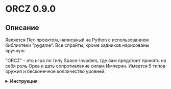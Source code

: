 # ORCZ 0.9.0

## Описание
Является Пет-проектом, написаный на Python с использованием библиотеки "pygame". Все спрайты, кроме задников нарисованы вручную.

"ORCZ" - это игра по типу Space-Invaders, где вам предстоит принять на себя роль Орка и дать сопротивление силам Империи. Имеется 5 типов оружия и бесконечное колличество уровней.

<details><summary><b>Инструкция</b></summary>

-  Передвижение - стрелки
-  Стрелять - пробел

-  Пистолет стреляет одиночными патронами (возможно подобрать второй пистолет для стрельбы по-маекедонски).
-  Автомат стрелят очередью из 5 патронов.
-  Дробовик стреляет дробью из 4 патронов.
-  Снайперская винтовка стреляет одиночным патроном, которой пробивает врага насквозь.
-  Базука стрелят ракетой с зигзагообразной траекторией, при попадании во врага - взрывается и повреждет всех в эпицентре взрыва.

Из врагов выпадают лут-боксы как с полезными бонусами, так и с вредными


